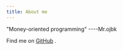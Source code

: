 ```yaml
---
title: About me
---
```


"Money-oriented programming"
                       ----Mr.ojbk

Find me on [GitHub](https://github.com/iimkb) .
